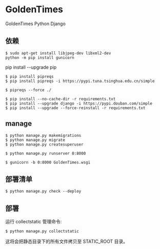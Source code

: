 # GoldenTimes
GoldenTimes Python Django


## 依赖
```shell script
$ sudo apt-get install libjpeg-dev libxml2-dev
python -m pip install gunicorn
```

pip install --upgrade pip

```shell script
$ pip install pipreqs
$ pip install pipreqs -i https://pypi.tuna.tsinghua.edu.cn/simple
```

```shell script
$ pipreqs --force ./
```

```shell script
$ pip install --no-cache-dir -r requirements.txt
$ pip install --upgrade django -i https://pypi.douban.com/simple
$ pip install --upgrade --force-reinstall -r requirements.txt
```

## manage

```shell script
$ python manage.py makemigrations
$ python manage.py migrate
$ python manage.py createsuperuser
```

```shell script
$ python manage.py runserver 0:8000
```

```shell script
$ gunicorn -b 0:8000 GoldenTimes.wsgi
```

## 部署清单
```shell script
$ python manage.py check --deploy
```

## 部署
运行 collectstatic 管理命令:
```shell script
$ python manage.py collectstatic
```
这将会把静态目录下的所有文件拷贝至 STATIC_ROOT 目录。